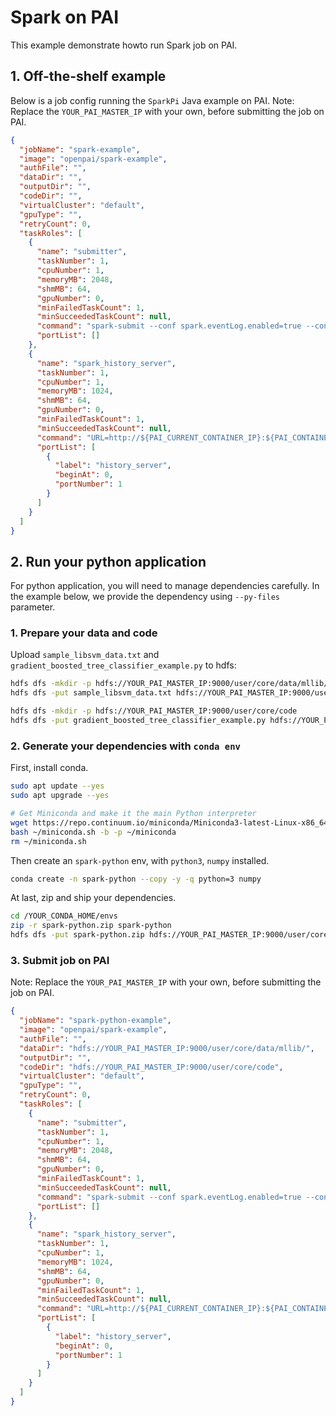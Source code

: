 # Spark on PAI

This example demonstrate howto run Spark job on PAI.

## 1. Off-the-shelf example

Below is a job config running the `SparkPi` Java example on PAI.
Note: Replace the `YOUR_PAI_MASTER_IP` with your own, before submitting the job on PAI.

```json
{
  "jobName": "spark-example",
  "image": "openpai/spark-example",
  "authFile": "",
  "dataDir": "",
  "outputDir": "",
  "codeDir": "",
  "virtualCluster": "default",
  "gpuType": "",
  "retryCount": 0,
  "taskRoles": [
    {
      "name": "submitter",
      "taskNumber": 1,
      "cpuNumber": 1,
      "memoryMB": 2048,
      "shmMB": 64,
      "gpuNumber": 0,
      "minFailedTaskCount": 1,
      "minSucceededTaskCount": null,
      "command": "spark-submit --conf spark.eventLog.enabled=true --conf spark.history.fs.logDirectory=hdfs://YOUR_PAI_MASTER_IP:9000/shared/spark-logs --conf spark.eventLog.dir=hdfs://YOUR_PAI_MASTER_IP:9000/shared/spark-logs --class org.apache.spark.examples.SparkPi --master yarn --deploy-mode cluster --driver-memory 1g --executor-memory 2g --executor-cores 1 --queue default ${SPARK_HOME}/examples/jars/spark-examples*.jar 10",
      "portList": []
    },
    {
      "name": "spark_history_server",
      "taskNumber": 1,
      "cpuNumber": 1,
      "memoryMB": 1024,
      "shmMB": 64,
      "gpuNumber": 0,
      "minFailedTaskCount": 1,
      "minSucceededTaskCount": null,
      "command": "URL=http://${PAI_CURRENT_CONTAINER_IP}:${PAI_CONTAINER_HOST_history_server_PORT_LIST}/ && echo Please visit spark histroy server: ${URL} && SPARK_DAEMON_JAVA_OPTS=\"-Dspark.history.ui.port=${PAI_CONTAINER_HOST_history_server_PORT_LIST} -Dspark.history.fs.logDirectory=hdfs://YOUR_PAI_MASTER_IP:9000/shared/spark-logs -Dspark.eventLog.enabled=true -Dspark.eventLog.dir=hdfs://YOUR_PAI_MASTER_IP:9000/shared/spark-logs\" spark-class org.apache.spark.deploy.history.HistoryServer",
      "portList": [
        {
          "label": "history_server",
          "beginAt": 0,
          "portNumber": 1
        }
      ]
    }
  ]
}
```

## 2. Run your python application

For python application, you will need to manage dependencies carefully. In the example below, we provide the dependency using `--py-files` parameter.

### 1. Prepare your data and code

Upload `sample_libsvm_data.txt` and `gradient_boosted_tree_classifier_example.py` to hdfs:

```sh
hdfs dfs -mkdir -p hdfs://YOUR_PAI_MASTER_IP:9000/user/core/data/mllib/
hdfs dfs -put sample_libsvm_data.txt hdfs://YOUR_PAI_MASTER_IP:9000/user/core/data/mllib/

hdfs dfs -mkdir -p hdfs://YOUR_PAI_MASTER_IP:9000/user/core/code
hdfs dfs -put gradient_boosted_tree_classifier_example.py hdfs://YOUR_PAI_MASTER_IP:9000/user/core/code/
```

### 2. Generate your dependencies with `conda env`

First, install conda.

```sh
sudo apt update --yes
sudo apt upgrade --yes

# Get Miniconda and make it the main Python interpreter
wget https://repo.continuum.io/miniconda/Miniconda3-latest-Linux-x86_64.sh -O ~/miniconda.sh
bash ~/miniconda.sh -b -p ~/miniconda
rm ~/miniconda.sh

```

Then create an `spark-python` env, with `python3`, `numpy` installed.

```sh
conda create -n spark-python --copy -y -q python=3 numpy
```

At last, zip and ship your dependencies.

```sh
cd /YOUR_CONDA_HOME/envs
zip -r spark-python.zip spark-python
hdfs dfs -put spark-python.zip hdfs://YOUR_PAI_MASTER_IP:9000/user/core/
```

### 3. Submit job on PAI

Note: Replace the `YOUR_PAI_MASTER_IP` with your own, before submitting the job on PAI.

```json
{
  "jobName": "spark-python-example",
  "image": "openpai/spark-example",
  "authFile": "",
  "dataDir": "hdfs://YOUR_PAI_MASTER_IP:9000/user/core/data/mllib/",
  "outputDir": "",
  "codeDir": "hdfs://YOUR_PAI_MASTER_IP:9000/user/core/code",
  "virtualCluster": "default",
  "gpuType": "",
  "retryCount": 0,
  "taskRoles": [
    {
      "name": "submitter",
      "taskNumber": 1,
      "cpuNumber": 1,
      "memoryMB": 2048,
      "shmMB": 64,
      "gpuNumber": 0,
      "minFailedTaskCount": 1,
      "minSucceededTaskCount": null,
      "command": "spark-submit --conf spark.eventLog.enabled=true --conf spark.history.fs.logDirectory=hdfs://YOUR_PAI_MASTER_IP:9000/shared/spark-logs --conf spark.eventLog.dir=hdfs://YOUR_PAI_MASTER_IP:9000/shared/spark-logs --conf spark.yarn.appMasterEnv.PYSPARK_PYTHON=MY_CONDA/spark-python/bin/python --master yarn --deploy-mode cluster --archives hdfs://YOUR_PAI_MASTER_IP:9000/user/core/spark-python.zip#MY_CONDA --queue default hdfs://YOUR_PAI_MASTER_IP:9000/user/core/code/gradient_boosted_tree_classifier_example.py hdfs://YOUR_PAI_MASTER_IP:9000/user/core/data/mllib/sample_libsvm_data.txt",
      "portList": []
    },
    {
      "name": "spark_history_server",
      "taskNumber": 1,
      "cpuNumber": 1,
      "memoryMB": 1024,
      "shmMB": 64,
      "gpuNumber": 0,
      "minFailedTaskCount": 1,
      "minSucceededTaskCount": null,
      "command": "URL=http://${PAI_CURRENT_CONTAINER_IP}:${PAI_CONTAINER_HOST_history_server_PORT_LIST}/ && echo Please visit spark histroy server: ${URL} && SPARK_DAEMON_JAVA_OPTS=\"-Dspark.history.ui.port=${PAI_CONTAINER_HOST_history_server_PORT_LIST} -Dspark.history.fs.logDirectory=hdfs://YOUR_PAI_MASTER_IP:9000/shared/spark-logs -Dspark.eventLog.enabled=true -Dspark.eventLog.dir=hdfs://YOUR_PAI_MASTER_IP:9000/shared/spark-logs\" spark-class org.apache.spark.deploy.history.HistoryServer",
      "portList": [
        {
          "label": "history_server",
          "beginAt": 0,
          "portNumber": 1
        }
      ]
    }
  ]
}

```
